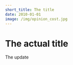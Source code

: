 ```yaml
---
short_title: The title
date: 2010-01-01
image: /img/opinion_cost.jpg
---
```


# The actual title

The update
